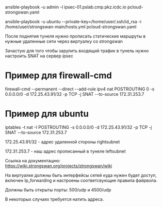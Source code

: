 ansible-playbook -u admin -l ipsec-01.pslab.cmp.pkz.icdc.io pcloud-strongswan.yaml 

ansible-playbook -u ubuntu --private-key=/home/user/.ssh/id_rsa  -i /home/user/strongswan-main/hosts.yml   pcloud-strongswan.yaml 

После поднятия тунеля нужно прописать статические маршруты в нужные удаленные сети через виртуалку со strongswan

Зачастую для того чтобы зарулить входящий трафик в тунель нужно настроить SNAT на сервер ipsec


# Пример для firewall-cmd
firewall-cmd --permanent --direct --add-rule ipv4 nat POSTROUTING 0 -s 0.0.0.0/0 -d 172.25.43.91/32 -p TCP -j SNAT --to-source 172.31.253.7
# Пример для ubuntu
iptables -t nat -I POSTROUTING -s 0.0.0.0/0 -d 172.25.43.91/32 -p TCP -j SNAT --to-source 172.31.253.7

172.25.43.91/32 - адрес удаленной стороны rightsubnet

172.31.253.7 - наш адрес прописанный в тунеле leftsubnet

Ссылка на документацию: https://wiki.strongswan.org/projects/strongswan/wiki

На виртуалке должны быть интерфейсы сетей куда нужен будет доступ, включен Ip_forwarding и настроены соответсвующие правила файрвола.

Должны быть открыты порты: 500/udp и 4500/udp

В некоторых случаях требуется натить адреса.
